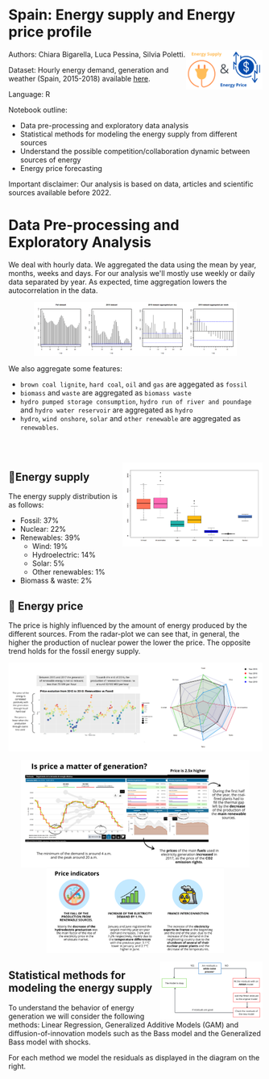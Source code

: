 # Spain: Energy supply and Energy price profile

<img align="right" width="30%" src="https://github.com/silviapoletti/Spain-energy-supply-and-price-profile/blob/c24908090611c859eef82dde638011d796fead0c/slides%20and%20plots/logo.png">

Authors: Chiara Bigarella, Luca Pessina, Silvia Poletti.

Dataset: Hourly energy demand, generation and weather (Spain, 2015-2018) available [here](https://www.kaggle.com/datasets/nicholasjhana/energy-consumption-generation-prices-and-weather).

Language: R

Notebook outline:
- Data pre-processing and exploratory data analysis
- Statistical methods for modeling the energy supply from different sources
- Understand the possible competition/collaboration dynamic between sources of energy
- Energy price forecasting

Important disclaimer: Our analysis is based on data, articles and scientific sources available before 2022.


# Data Pre-processing and Exploratory Analysis

We deal with hourly data. We aggregated the data using the mean by year, months, weeks and days. For our analysis we'll mostly use weekly or daily data separated by year. As expected, time aggregation lowers the autocorrelation in the data.

<p align="center">
  <img src="https://github.com/silviapoletti/Spain-energy-supply-and-price-profile/blob/7e5e92a79fc8c5c1ed2d3885c7d48c9fdcd1ed87/slides%20and%20plots/aggregation-autocorrelation.png" width="80%">
</p>

We also aggregate some features:
- `brown coal lignite`, `hard coal`, `oil` and `gas` are aggegated as `fossil`
- `biomass` and `waste` are aggregated as `biomass waste`
- `hydro pumped storage consumption`, `hydro run of river and poundage` and `hydro water reservoir` are aggregated as `hydro`
- `hydro`, `wind onshore`, `solar` and `other renewable` are aggregated as `renewables`.

<br/><br/>

<img align="right" width="55%" src="https://github.com/silviapoletti/Spain-energy-supply-and-price-profile/blob/c20cac3481a9580524dd98289a53ac2faae68e1b/slides%20and%20plots/energy-supply-boxplot.png">

## 🔌Energy supply 

The energy supply distribution is as follows:
- Fossil: 37%
- Nuclear: 22%
- Renewables: 39%
  - Wind: 19%
  - Hydroelectric: 14%
  - Solar: 5%
  - Other renewables: 1%
- Biomass & waste: 2%

## 💸 Energy price

The price is highly influenced by the amount of energy produced by the different sources. From the radar-plot we can see that, in general, the higher the production of nuclear power the lower the price. The opposite trend holds for the fossil energy supply.

<p align="center">
  <img src="https://github.com/silviapoletti/Spain-energy-supply-and-price-profile/blob/8e935fca6471bd4812543f48150116b500744761/slides%20and%20plots/supply-price.png">
</p>

<p align="center">
  <img src="https://github.com/silviapoletti/Spain-energy-supply-and-price-profile/blob/f9fc9eb913d1748dbf5f4a2f73497342cabc9163/slides%20and%20plots/price-insights.png" width="90%">
    <img src="https://github.com/silviapoletti/Spain-energy-supply-and-price-profile/blob/f9fc9eb913d1748dbf5f4a2f73497342cabc9163/slides%20and%20plots/price-insights2.png" width="70%">
</p>

<img align="right" width="40%" src="https://github.com/silviapoletti/Spain-energy-supply-and-price-profile/blob/b475965afd9382ace213da4556d535e5b1740c18/slides%20and%20plots/residuals-analysis.png">

## Statistical methods for modeling the energy supply

To understand the behavior of energy generation we will consider the following methods: Linear Regression, Generalized Additive Models (GAM) and diffusion-of-innovation models such as the Bass model and the Generalized Bass model with shocks.

For each method we model the residuals as displayed in the diagram on the right.

